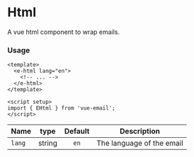 # Html
A vue html component to wrap emails.

### Usage

```vue
<template>
  <e-html lang="en">
    <!-- ... -->
  </e-html>
</template>

<script setup>
import { EHtml } from 'vue-email';
</script>
```

| Name |  type  |  Default  |        Description        |
| ---- | :---:  |   :---:   | :-----------------------: |
| `lang` | string |     `en`    | The language of the email |

